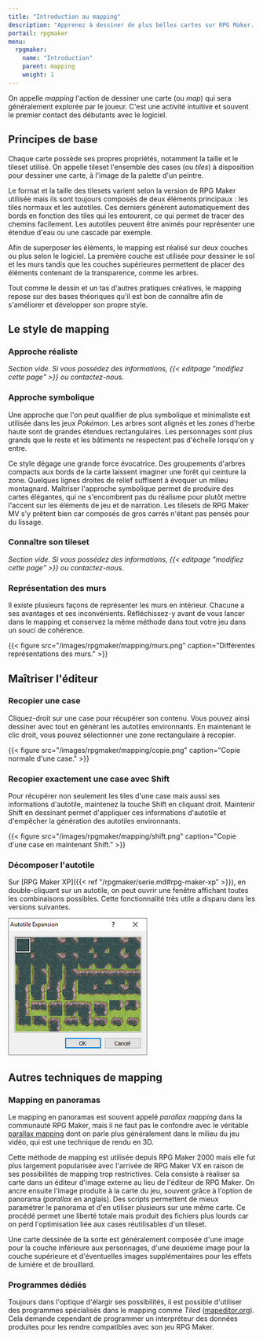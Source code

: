 ```yaml
---
title: "Introduction au mapping"
description: "Apprenez à dessiner de plus belles cartes sur RPG Maker. Maîtrisez l'art du mapping et du level-design grâce à nos guides et tutoriels."
portail: rpgmaker
menu:
  rpgmaker:
    name: "Introduction"
    parent: mapping
    weight: 1
---
```


On appelle *mapping* l'action de dessiner une carte (ou *map*) qui sera généralement explorée par le joueur. C'est une activité intuitive et souvent le premier contact des débutants avec le logiciel.

## Principes de base

Chaque carte possède ses propres propriétés, notamment la taille et le tileset utilisé. On appelle tileset l'ensemble des cases (ou *tiles*) à disposition pour dessiner une carte, à l'image de la palette d'un peintre.

Le format et la taille des tilesets varient selon la version de RPG Maker utilisée mais ils sont toujours composés de deux éléments principaux : les tiles normaux et les autotiles. Ces derniers génèrent automatiquement des bords en fonction des tiles qui les entourent, ce qui permet de tracer des chemins facilement. Les autotiles peuvent être animés pour représenter une étendue d'eau ou une cascade par exemple.

Afin de superposer les éléments, le mapping est réalisé sur deux couches ou plus selon le logiciel. La première couche est utilisée pour dessiner le sol et les murs tandis que les couches supérieures permettent de placer des éléments contenant de la transparence, comme les arbres.

Tout comme le dessin et un tas d'autres pratiques créatives, le mapping repose sur des bases théoriques qu'il est bon de connaître afin de s'améliorer et développer son propre style.

## Le style de mapping

### Approche réaliste

*Section vide. Si vous possédez des informations, {{< editpage "modifiez cette page" >}} ou contactez-nous.*

### Approche symbolique

Une approche que l'on peut qualifier de plus symbolique et minimaliste est utilisée dans les jeux *Pokémon*. Les arbres sont alignés et les zones d'herbe haute sont de grandes étendues rectangulaires. Les personnages sont plus grands que le reste et les bâtiments ne respectent pas d'échelle lorsqu'on y entre.

Ce style dégage une grande force évocatrice. Des groupements d'arbres compacts aux bords de la carte laissent imaginer une forêt qui ceinture la zone. Quelques lignes droites de relief suffisent à évoquer un milieu montagnard. Maîtriser l'approche symbolique permet de produire des cartes élégantes, qui ne s'encombrent pas du réalisme pour plutôt mettre l'accent sur les éléments de jeu et de narration. Les tilesets de RPG Maker MV s'y prêtent bien car composés de gros carrés n'étant pas pensés pour du lissage.

### Connaître son tileset

*Section vide. Si vous possédez des informations, {{< editpage "modifiez cette page" >}} ou contactez-nous.*

### Représentation des murs

Il existe plusieurs façons de représenter les murs en intérieur. Chacune a ses avantages et ses inconvénients. Réfléchissez-y avant de vous lancer dans le mapping et conservez la même méthode dans tout votre jeu dans un souci de cohérence.

{{< figure src="/images/rpgmaker/mapping/murs.png" caption="Différentes représentations des murs." >}}

## Maîtriser l'éditeur

### Recopier une case

Cliquez-droit sur une case pour récupérer son contenu. Vous pouvez ainsi dessiner avec tout en générant les autotiles environnants. En maintenant le clic droit, vous pouvez sélectionner une zone rectangulaire à recopier.

{{< figure src="/images/rpgmaker/mapping/copie.png" caption="Copie normale d'une case." >}}

### Recopier exactement une case avec Shift

Pour récupérer non seulement les tiles d'une case mais aussi ses informations d'autotile, maintenez la touche Shift en cliquant droit. Maintenir Shift en dessinant permet d'appliquer ces informations d'autotile et d'empêcher la génération des autotiles environnants.

{{< figure src="/images/rpgmaker/mapping/shift.png" caption="Copie d'une case en maintenant Shift." >}}

### Décomposer l'autotile

Sur [RPG Maker XP]({{< ref "/rpgmaker/serie.md#rpg-maker-xp" >}}), en double-cliquant sur un autotile, on peut ouvrir une fenêtre affichant toutes les combinaisons possibles. Cette fonctionnalité très utile a disparu dans les versions suivantes.

![Fenêtre d'expansion de l'autotile](/images/rpgmaker/mapping/autotileexpansion.png)

## Autres techniques de mapping

### Mapping en panoramas

Le mapping en panoramas est souvent appelé *parallax mapping* dans la communauté RPG Maker, mais il ne faut pas le confondre avec le véritable [parallax mapping](https://fr.wikipedia.org/wiki/Parallax_mapping) dont on parle plus généralement dans le milieu du jeu vidéo, qui est une technique de rendu en 3D.

Cette méthode de mapping est utilisée depuis RPG Maker 2000 mais elle fut plus largement popularisée avec l'arrivée de RPG Maker VX en raison de ses possibilités de mapping trop restrictives. Cela consiste à réaliser sa carte dans un éditeur d'image externe au lieu de l'éditeur de RPG Maker. On ancre ensuite l'image produite à la carte du jeu, souvent grâce à l'option de panorama (*parallax* en anglais). Des scripts permettent de mieux paramétrer le panorama et d'en utiliser plusieurs sur une même carte. Ce procédé permet une liberté totale mais produit des fichiers plus lourds car on perd l'optimisation liée aux cases réutilisables d'un tileset.

Une carte dessinée de la sorte est généralement composée d'une image pour la couche inférieure aux personnages, d'une deuxième image pour la couche supérieure et d'éventuelles images supplémentaires pour les effets de lumière et de brouillard.

### Programmes dédiés

Toujours dans l'optique d'élargir ses possibilités, il est possible d'utiliser des programmes spécialisés dans le mapping comme *Tiled* ([mapeditor.org](http://www.mapeditor.org/)). Cela demande cependant de programmer un interpréteur des données produites pour les rendre compatibles avec son jeu RPG Maker.
